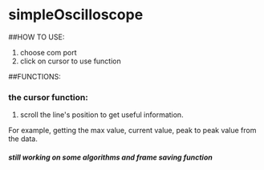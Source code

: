 # simpleOscilloscope

##HOW TO USE:
1. choose com port
2. click on cursor to use function

##FUNCTIONS:  

### the cursor function:

1. scroll the line's position to get useful information. 

For example, getting the max value, current value, peak to peak value from the data.

#### *still working on some algorithms and frame saving function*

	
